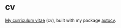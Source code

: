 # cv
[My curriculum vitae](https://bainmatt.github.io/cv/cv_matthewbain.html) (cv), built with my package [autocv](https://bainmatt.github.io/autocv/index.html).
